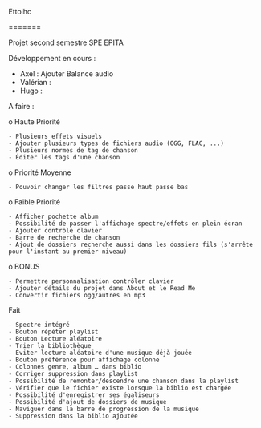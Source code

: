 Ettoihc

=======

Projet second semestre SPE EPITA

Développement en cours :
  - Axel : Ajouter Balance audio
  - Valérian :
  - Hugo :

A faire :

  o Haute Priorité

    - Plusieurs effets visuels
    - Ajouter plusieurs types de fichiers audio (OGG, FLAC, ...)
    - Plusieurs normes de tag de chanson
    - Éditer les tags d'une chanson


  o Priorité Moyenne

    - Pouvoir changer les filtres passe haut passe bas


  o Faible Priorité

    - Afficher pochette album
    - Possibilité de passer l'affichage spectre/effets en plein écran
    - Ajouter contrôle clavier
    - Barre de recherche de chanson
    - Ajout de dossiers recherche aussi dans les dossiers fils (s'arrête pour l'instant au premier niveau)


  o BONUS

    - Permettre personnalisation contrôler clavier
    - Ajouter détails du projet dans About et le Read Me
    - Convertir fichiers ogg/autres en mp3

Fait

    - Spectre intégré
    - Bouton répéter playlist
    - Bouton Lecture aléatoire
    - Trier la bibliothèque
    - Eviter lecture aléatoire d'une musique déjà jouée
    - Bouton préférence pour affichage colonne
    - Colonnes genre, album … dans biblio
    - Corriger suppression dans playlist
    - Possibilité de remonter/descendre une chanson dans la playlist
    - Vérifier que le fichier existe lorsque la biblio est chargée
    - Possibilité d'enregistrer ses égaliseurs
    - Possibilité d'ajout de dossiers de musique
    - Naviguer dans la barre de progression de la musique
    - Suppression dans la biblio ajoutée
